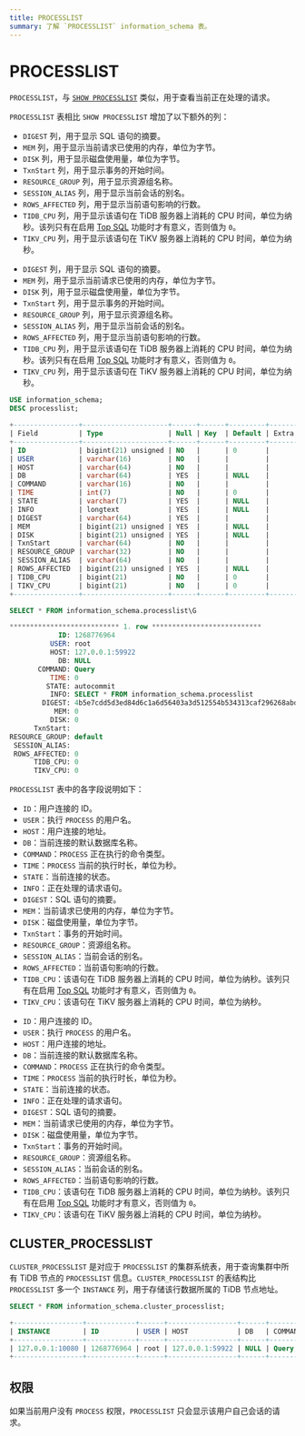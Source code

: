 ```yaml
---
title: PROCESSLIST
summary: 了解 `PROCESSLIST` information_schema 表。
---
```


# PROCESSLIST

`PROCESSLIST`，与 [`SHOW PROCESSLIST`](/sql-statements/sql-statement-show-processlist.md) 类似，用于查看当前正在处理的请求。

`PROCESSLIST` 表相比 `SHOW PROCESSLIST` 增加了以下额外的列：

<CustomContent platform="tidb">

* `DIGEST` 列，用于显示 SQL 语句的摘要。
* `MEM` 列，用于显示当前请求已使用的内存，单位为字节。
* `DISK` 列，用于显示磁盘使用量，单位为字节。
* `TxnStart` 列，用于显示事务的开始时间。
* `RESOURCE_GROUP` 列，用于显示资源组名称。
* `SESSION_ALIAS` 列，用于显示当前会话的别名。
* `ROWS_AFFECTED` 列，用于显示当前语句影响的行数。
* `TIDB_CPU` 列，用于显示该语句在 TiDB 服务器上消耗的 CPU 时间，单位为纳秒。该列只有在启用 [Top SQL](/dashboard/top-sql.md) 功能时才有意义，否则值为 `0`。
* `TIKV_CPU` 列，用于显示该语句在 TiKV 服务器上消耗的 CPU 时间，单位为纳秒。

</CustomContent>

<CustomContent platform="tidb-cloud">

* `DIGEST` 列，用于显示 SQL 语句的摘要。
* `MEM` 列，用于显示当前请求已使用的内存，单位为字节。
* `DISK` 列，用于显示磁盘使用量，单位为字节。
* `TxnStart` 列，用于显示事务的开始时间。
* `RESOURCE_GROUP` 列，用于显示资源组名称。
* `SESSION_ALIAS` 列，用于显示当前会话的别名。
* `ROWS_AFFECTED` 列，用于显示当前语句影响的行数。
* `TIDB_CPU` 列，用于显示该语句在 TiDB 服务器上消耗的 CPU 时间，单位为纳秒。该列只有在启用 [Top SQL](https://docs.pingcap.com/tidb/stable/top-sql) 功能时才有意义，否则值为 `0`。
* `TIKV_CPU` 列，用于显示该语句在 TiKV 服务器上消耗的 CPU 时间，单位为纳秒。

</CustomContent>

```sql
USE information_schema;
DESC processlist;
```

```sql
+----------------+---------------------+------+------+---------+-------+
| Field          | Type                | Null | Key  | Default | Extra |
+----------------+---------------------+------+------+---------+-------+
| ID             | bigint(21) unsigned | NO   |      | 0       |       |
| USER           | varchar(16)         | NO   |      |         |       |
| HOST           | varchar(64)         | NO   |      |         |       |
| DB             | varchar(64)         | YES  |      | NULL    |       |
| COMMAND        | varchar(16)         | NO   |      |         |       |
| TIME           | int(7)              | NO   |      | 0       |       |
| STATE          | varchar(7)          | YES  |      | NULL    |       |
| INFO           | longtext            | YES  |      | NULL    |       |
| DIGEST         | varchar(64)         | YES  |      |         |       |
| MEM            | bigint(21) unsigned | YES  |      | NULL    |       |
| DISK           | bigint(21) unsigned | YES  |      | NULL    |       |
| TxnStart       | varchar(64)         | NO   |      |         |       |
| RESOURCE_GROUP | varchar(32)         | NO   |      |         |       |
| SESSION_ALIAS  | varchar(64)         | NO   |      |         |       |
| ROWS_AFFECTED  | bigint(21) unsigned | YES  |      | NULL    |       |
| TIDB_CPU       | bigint(21)          | NO   |      | 0       |       |
| TIKV_CPU       | bigint(21)          | NO   |      | 0       |       |
+----------------+---------------------+------+------+---------+-------+
```

```sql
SELECT * FROM information_schema.processlist\G
```

```sql
*************************** 1. row ***************************
            ID: 1268776964
          USER: root
          HOST: 127.0.0.1:59922
            DB: NULL
       COMMAND: Query
          TIME: 0
         STATE: autocommit
          INFO: SELECT * FROM information_schema.processlist
        DIGEST: 4b5e7cdd5d3ed84d6c1a6d56403a3d512554b534313caf296268abdec1c9ea99
           MEM: 0
          DISK: 0
      TxnStart:
RESOURCE_GROUP: default
 SESSION_ALIAS:
 ROWS_AFFECTED: 0
      TIDB_CPU: 0
      TIKV_CPU: 0
```

`PROCESSLIST` 表中的各字段说明如下：

<CustomContent platform="tidb">

* `ID`：用户连接的 ID。
* `USER`：执行 `PROCESS` 的用户名。
* `HOST`：用户连接的地址。
* `DB`：当前连接的默认数据库名称。
* `COMMAND`：`PROCESS` 正在执行的命令类型。
* `TIME`：`PROCESS` 当前的执行时长，单位为秒。
* `STATE`：当前连接的状态。
* `INFO`：正在处理的请求语句。
* `DIGEST`：SQL 语句的摘要。
* `MEM`：当前请求已使用的内存，单位为字节。
* `DISK`：磁盘使用量，单位为字节。
* `TxnStart`：事务的开始时间。
* `RESOURCE_GROUP`：资源组名称。
* `SESSION_ALIAS`：当前会话的别名。
* `ROWS_AFFECTED`：当前语句影响的行数。
* `TIDB_CPU`：该语句在 TiDB 服务器上消耗的 CPU 时间，单位为纳秒。该列只有在启用 [Top SQL](/dashboard/top-sql.md) 功能时才有意义，否则值为 `0`。
* `TIKV_CPU`：该语句在 TiKV 服务器上消耗的 CPU 时间，单位为纳秒。

</CustomContent>

<CustomContent platform="tidb-cloud">

* `ID`：用户连接的 ID。
* `USER`：执行 `PROCESS` 的用户名。
* `HOST`：用户连接的地址。
* `DB`：当前连接的默认数据库名称。
* `COMMAND`：`PROCESS` 正在执行的命令类型。
* `TIME`：`PROCESS` 当前的执行时长，单位为秒。
* `STATE`：当前连接的状态。
* `INFO`：正在处理的请求语句。
* `DIGEST`：SQL 语句的摘要。
* `MEM`：当前请求已使用的内存，单位为字节。
* `DISK`：磁盘使用量，单位为字节。
* `TxnStart`：事务的开始时间。
* `RESOURCE_GROUP`：资源组名称。
* `SESSION_ALIAS`：当前会话的别名。
* `ROWS_AFFECTED`：当前语句影响的行数。
* `TIDB_CPU`：该语句在 TiDB 服务器上消耗的 CPU 时间，单位为纳秒。该列只有在启用 [Top SQL](https://docs.pingcap.com/tidb/stable/top-sql) 功能时才有意义，否则值为 `0`。
* `TIKV_CPU`：该语句在 TiKV 服务器上消耗的 CPU 时间，单位为纳秒。

</CustomContent>

## CLUSTER_PROCESSLIST

`CLUSTER_PROCESSLIST` 是对应于 `PROCESSLIST` 的集群系统表，用于查询集群中所有 TiDB 节点的 `PROCESSLIST` 信息。`CLUSTER_PROCESSLIST` 的表结构比 `PROCESSLIST` 多一个 `INSTANCE` 列，用于存储该行数据所属的 TiDB 节点地址。

```sql
SELECT * FROM information_schema.cluster_processlist;
```

```sql
+-----------------+------------+------+-----------------+------+---------+------+------------+------------------------------------------------------+------------------------------------------------------------------+------+------+----------------------------------------+----------------+---------------+---------------+----------+----------+
| INSTANCE        | ID         | USER | HOST            | DB   | COMMAND | TIME | STATE      | INFO                                                 | DIGEST                                                           | MEM  | DISK | TxnStart                               | RESOURCE_GROUP | SESSION_ALIAS | ROWS_AFFECTED | TIDB_CPU | TIKV_CPU |
+-----------------+------------+------+-----------------+------+---------+------+------------+------------------------------------------------------+------------------------------------------------------------------+------+------+----------------------------------------+----------------+---------------+---------------+----------+----------+
| 127.0.0.1:10080 | 1268776964 | root | 127.0.0.1:59922 | NULL | Query   |    0 | autocommit | SELECT * FROM information_schema.cluster_processlist | b1e38e59fbbc3e2b35546db5c8053040db989a497ac6cd71ff8dd4394395701a |    0 |    0 | 07-29 12:39:24.282(451471727468740609) | default        |               |             0 |        0 |        0 |
+-----------------+------------+------+-----------------+------+---------+------+------------+------------------------------------------------------+------------------------------------------------------------------+------+------+----------------------------------------+----------------+---------------+---------------+----------+----------+
```

## 权限

如果当前用户没有 `PROCESS` 权限，`PROCESSLIST` 只会显示该用户自己会话的请求。